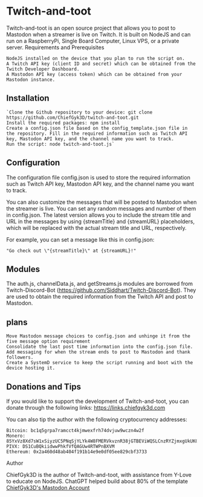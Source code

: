 # Twitch-and-toot

Twitch-and-toot is an open source project that allows you to post to Mastodon when a streamer is live on Twitch. It is built on NodeJS and can run on a RaspberryPi, Single Board Computer, Linux VPS, or a private server.
Requirements and Prerequisites

    NodeJS installed on the device that you plan to run the script on.
    A Twitch API key (client ID and secret) which can be obtained from the Twitch Developer Dashboard.
    A Mastodon API key (access token) which can be obtained from your Mastodon instance.

## Installation

    `Clone the Github repository to your device: git clone https://github.com/ChiefGyk3D/twitch-and-toot.git
    Install the required packages: npm install
    Create a config.json file based on the config_template.json file in the repository. Fill in the required information such as Twitch API key, Mastodon API key, and the channel name you want to track.
    Run the script: node twitch-and-toot.js`

## Configuration

The configuration file config.json is used to store the required information such as Twitch API key, Mastodon API key, and the channel name you want to track.

You can also customize the messages that will be posted to Mastodon when the streamer is live. You can set any random messages and number of them in config.json. The latest version allows you to include the stream title and URL in the messages by using {streamTitle} and {streamURL} placeholders, which will be replaced with the actual stream title and URL, respectively.

For example, you can set a message like this in config.json:

`"Go check out \"{streamTitle}\" at {streamURL}!"`


## Modules

The auth.js, channelData.js, and getStreams.js modules are borrowed from Twitch-Discord-Bot (https://github.com/Siddhart/Twitch-Discord-Bot). They are used to obtain the required information from the Twitch API and post to Mastodon.

## plans
    
    Move Mastodon message choices to config.json and unhinge it from the five message option requirement
    Consolidate the last post time information into the config.json file.
    Add messaging for when the stream ends to post to Mastodon and thank followers.
    Create a SystemD service to keep the script running and boot with the device hosting it.

## Donations and Tips

If you would like to support the development of Twitch-and-toot, you can donate through the following links: https://links.chiefgyk3d.com

You can also tip the author with the following cryptocurrency addresses:

    Bitcoin: bc1q5grpa7ramcct4kjmwexfrh74dvjuw9wczn4w2f
    Monero: 85YxVz8Xd7sW1xSiyzUC5PNqSjYLYk4W8FMERVkvznR38jGTBEViWQSLCnzRYZjmxgUkUKGhxTt2JSFNpJuAqghQLhHgPS5
    PIVX: DS1CuBQkiidwwPhkfVfQAGUw4RTWPnBXVM
    Ethereum: 0x2a460d48ab404f191b14e9e0df05ee829cbf3733

Author

ChiefGyk3D is the author of Twitch-and-toot, with assistance from Y-Love to educate on NodeJS. ChatGPT helped build about 80% of the template
[ChiefGyk3D's Mastodon Account](https://social.chiefgyk3d.com/@chiefgyk3d)
